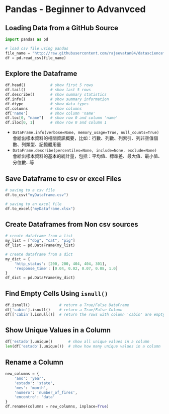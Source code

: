 # Pandas - Beginner to Advanvced

## Loading Data from a GitHub Source

```python
import pandas as pd

# load csv file using pandas
file_name = "http://raw.githubusercontent.com/rajeevatan84/datascienceforbusiness/master/titanic.csv"
df = pd.read_csv(file_name)
```

## Explore the Dataframe

```python
df.head()           # show first 5 rows
df.tail()           # show last 5 rows
df.describe()       # show summary statistics
df.info()           # show summary information
df.dtype            # show data types
df.columns          # show columns
df['name']          # show column 'name'
df.loc[0, "name"]   # show row 0 and column 'name'
df.iloc[0, 1]       # show row 0 and column 1
```

- `DataFrame.info(verbose=None, memory_usage=True, null_counts=True)` 會給出樣本資料的相關資訊概要，比如：行數、列數、列索引、列非空值個數、列類型、記憶體用量
- `DataFrame.describe(percentiles=None, include=None, exclude=None) ` 會給出樣本資料的基本的統計量，包括：平均值、標準差、最大值、最小值、分位數…等

## Save Dataframe to csv or excel Files

```python
# saving to a csv file
df.to_csv("myDataframe.csv")

# saving to an excel file
df.to_excel("myDataframe.xlsx")
```

## Create Dataframes from Non csv sources

```python
# create dataframe from a list
my_list = ["dog", "cat", "pig"]
df_list = pd.DataFrame(my_list)

# create dataframe from a dict
my_dict = {
    'http_status': [200, 200, 404, 404, 301],
    'response_time': [0.04, 0.02, 0.07, 0.08, 1.0]
}
df_dict = pd.DataFrame(my_dict)
```

## Find Empty Cells Using `isnull()`

```python
df.isnull()             # return a True/False DataFrame
df['cabin'].isnull()    # return a True/False Column
df[['cabin'].isnull()]  # return the rows with column 'cabin' are empty
```

## Show Unique Values in a Column

```python
df['estado'].unique()       # show all unique values in a column
len(df['estado'].unique())  # show how many unique values in a column
```

## Rename a Column

```python
new_columns = {
    'ano': 'year',
    'estado': 'state',
    'mes': 'month',
    'numero': 'number_of_fires',
    'encontro': 'data'
}
df.rename(columns = new_columns, inplace=True)
```